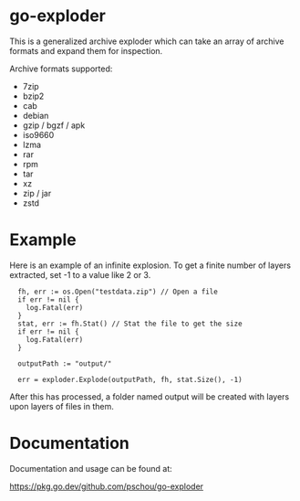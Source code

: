# go-exploder

This is a generalized archive exploder which can take an array of archive formats and expand them for inspection.

Archive formats supported:
  - 7zip
  - bzip2
  - cab
  - debian
  - gzip / bgzf / apk
  - iso9660
  - lzma
  - rar
  - rpm
  - tar
  - xz
  - zip / jar
  - zstd

# Example

Here is an example of an infinite explosion.  To get a finite number of layers extracted, set -1 to a value like 2 or 3.

```golang
  fh, err := os.Open("testdata.zip") // Open a file
  if err != nil {
    log.Fatal(err)
  }
  stat, err := fh.Stat() // Stat the file to get the size
  if err != nil {
    log.Fatal(err)
  }

  outputPath := "output/"

  err = exploder.Explode(outputPath, fh, stat.Size(), -1)
```

After this has processed, a folder named output will be created with layers upon layers of files in them.

# Documentation

Documentation and usage can be found at:

https://pkg.go.dev/github.com/pschou/go-exploder
